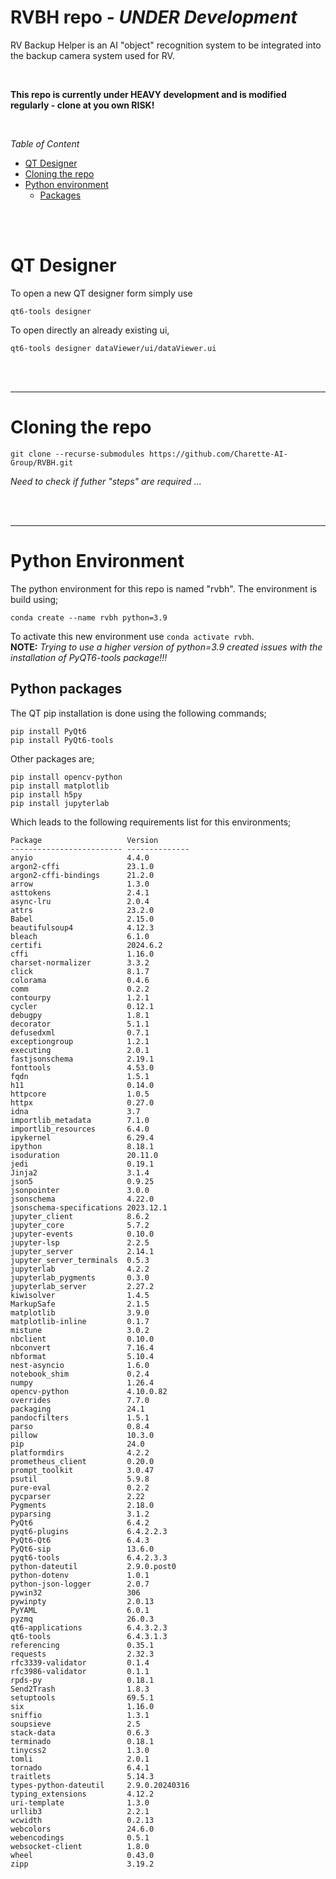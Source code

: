 # RVBH repo - _UNDER Development_
RV Backup Helper is an AI "object" recognition system to be integrated into the backup camera system used for RV.

<br>

__This repo is currently under HEAVY development and is modified regularly - clone at you own RISK!__

<br>

_Table of Content_
* [QT Designer](https://github.com/Charette-AI-Group/RVBH/tree/main?tab=readme-ov-file#qt-designer)
* [Cloning the repo](https://github.com/Charette-AI-Group/RVBH/tree/main?tab=readme-ov-file#cloning-the-repo)
* [Python environment](https://github.com/Charette-AI-Group/RVBH/tree/main?tab=readme-ov-file#python-environment)
  * [Packages](https://github.com/Charette-AI-Group/RVBH/tree/main?tab=readme-ov-file#python-packages)

<br>
<br>

# QT Designer

To open a new QT designer form simply use

```
qt6-tools designer
```

To open directly an already existing ui,
```
qt6-tools designer dataViewer/ui/dataViewer.ui
```


<br>
<br>

---

# Cloning the repo

```
git clone --recurse-submodules https://github.com/Charette-AI-Group/RVBH.git
```

_Need to check if futher "steps" are required ..._

<br>
<br>

---
# Python Environment
The python environment for this repo is named "rvbh". The environment is build using;
```
conda create --name rvbh python=3.9
```
To activate this new environment use ```conda activate rvbh```.
<br>
__NOTE:__ _Trying to use a higher version of python=3.9 created issues with the installation of PyQT6-tools package!!!_

## Python packages
The QT pip installation is done using the following commands;
```
pip install PyQt6
pip install PyQt6-tools
```
Other packages are;
```
pip install opencv-python
pip install matplotlib
pip install h5py
pip install jupyterlab
```

Which leads to the following requirements list for this environments;
```
Package                   Version
------------------------- --------------
anyio                     4.4.0
argon2-cffi               23.1.0
argon2-cffi-bindings      21.2.0
arrow                     1.3.0
asttokens                 2.4.1
async-lru                 2.0.4
attrs                     23.2.0
Babel                     2.15.0
beautifulsoup4            4.12.3
bleach                    6.1.0
certifi                   2024.6.2
cffi                      1.16.0
charset-normalizer        3.3.2
click                     8.1.7
colorama                  0.4.6
comm                      0.2.2
contourpy                 1.2.1
cycler                    0.12.1
debugpy                   1.8.1
decorator                 5.1.1
defusedxml                0.7.1
exceptiongroup            1.2.1
executing                 2.0.1
fastjsonschema            2.19.1
fonttools                 4.53.0
fqdn                      1.5.1
h11                       0.14.0
httpcore                  1.0.5
httpx                     0.27.0
idna                      3.7
importlib_metadata        7.1.0
importlib_resources       6.4.0
ipykernel                 6.29.4
ipython                   8.18.1
isoduration               20.11.0
jedi                      0.19.1
Jinja2                    3.1.4
json5                     0.9.25
jsonpointer               3.0.0
jsonschema                4.22.0
jsonschema-specifications 2023.12.1
jupyter_client            8.6.2
jupyter_core              5.7.2
jupyter-events            0.10.0
jupyter-lsp               2.2.5
jupyter_server            2.14.1
jupyter_server_terminals  0.5.3
jupyterlab                4.2.2
jupyterlab_pygments       0.3.0
jupyterlab_server         2.27.2
kiwisolver                1.4.5
MarkupSafe                2.1.5
matplotlib                3.9.0
matplotlib-inline         0.1.7
mistune                   3.0.2
nbclient                  0.10.0
nbconvert                 7.16.4
nbformat                  5.10.4
nest-asyncio              1.6.0
notebook_shim             0.2.4
numpy                     1.26.4
opencv-python             4.10.0.82
overrides                 7.7.0
packaging                 24.1
pandocfilters             1.5.1
parso                     0.8.4
pillow                    10.3.0
pip                       24.0
platformdirs              4.2.2
prometheus_client         0.20.0
prompt_toolkit            3.0.47
psutil                    5.9.8
pure-eval                 0.2.2
pycparser                 2.22
Pygments                  2.18.0
pyparsing                 3.1.2
PyQt6                     6.4.2
pyqt6-plugins             6.4.2.2.3
PyQt6-Qt6                 6.4.3
PyQt6-sip                 13.6.0
pyqt6-tools               6.4.2.3.3
python-dateutil           2.9.0.post0
python-dotenv             1.0.1
python-json-logger        2.0.7
pywin32                   306
pywinpty                  2.0.13
PyYAML                    6.0.1
pyzmq                     26.0.3
qt6-applications          6.4.3.2.3
qt6-tools                 6.4.3.1.3
referencing               0.35.1
requests                  2.32.3
rfc3339-validator         0.1.4
rfc3986-validator         0.1.1
rpds-py                   0.18.1
Send2Trash                1.8.3
setuptools                69.5.1
six                       1.16.0
sniffio                   1.3.1
soupsieve                 2.5
stack-data                0.6.3
terminado                 0.18.1
tinycss2                  1.3.0
tomli                     2.0.1
tornado                   6.4.1
traitlets                 5.14.3
types-python-dateutil     2.9.0.20240316
typing_extensions         4.12.2
uri-template              1.3.0
urllib3                   2.2.1
wcwidth                   0.2.13
webcolors                 24.6.0
webencodings              0.5.1
websocket-client          1.8.0
wheel                     0.43.0
zipp                      3.19.2
```
